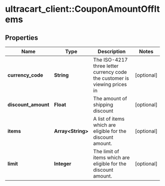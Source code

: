 # ultracart_client::CouponAmountOffItems

## Properties
Name | Type | Description | Notes
------------ | ------------- | ------------- | -------------
**currency_code** | **String** | The ISO-4217 three letter currency code the customer is viewing prices in | [optional] 
**discount_amount** | **Float** | The amount of shipping discount | [optional] 
**items** | **Array&lt;String&gt;** | A list of items which are eligible for the discount amount. | [optional] 
**limit** | **Integer** | The limit of items which are eligible for the discount amount. | [optional] 



